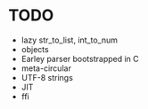 TODO
====

* lazy str_to_list, int_to_num
* objects
* Earley parser bootstrapped in C
* meta-circular
* UTF-8 strings
* JIT
* ffi
